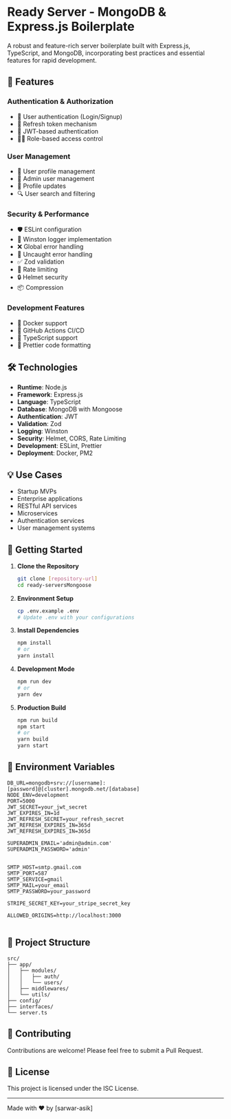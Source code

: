# Ready Server - MongoDB & Express.js Boilerplate

A robust and feature-rich server boilerplate built with Express.js, TypeScript, and MongoDB, incorporating best practices and essential features for rapid development.

## 🚀 Features

### Authentication & Authorization
- 🔐 User authentication (Login/Signup)
- 🔄 Refresh token mechanism
- 🎫 JWT-based authentication
- 👮‍♂️ Role-based access control

### User Management
- 👤 User profile management
- 👥 Admin user management
- 📝 Profile updates
- 🔍 User search and filtering

### Security & Performance
- 🛡️ ESLint configuration
- 📝 Winston logger implementation
- ❌ Global error handling
- 🔄 Uncaught error handling
- ✅ Zod validation
- 🚧 Rate limiting
- 🔒 Helmet security
- 📦 Compression

### Development Features
- 🐳 Docker support
- 🔄 GitHub Actions CI/CD
- 🎯 TypeScript support
- 🎨 Prettier code formatting

## 🛠️ Technologies

- **Runtime**: Node.js
- **Framework**: Express.js
- **Language**: TypeScript
- **Database**: MongoDB with Mongoose
- **Authentication**: JWT
- **Validation**: Zod
- **Logging**: Winston
- **Security**: Helmet, CORS, Rate Limiting
- **Development**: ESLint, Prettier
- **Deployment**: Docker, PM2

## 💡 Use Cases

- Startup MVPs
- Enterprise applications
- RESTful API services
- Microservices
- Authentication services
- User management systems

## 🚀 Getting Started

1. **Clone the Repository**
   ```bash
   git clone [repository-url]
   cd ready-serversMongoose
   ```

2. **Environment Setup**
   ```bash
   cp .env.example .env
   # Update .env with your configurations
   ```

3. **Install Dependencies**
   ```bash
   npm install
   # or
   yarn install
   ```

4. **Development Mode**
   ```bash
   npm run dev
   # or
   yarn dev
   ```

5. **Production Build**
   ```bash
   npm run build
   npm start
   # or
   yarn build
   yarn start
   ```

## 🔧 Environment Variables

```env
DB_URL=mongodb+srv://[username]:[password]@[cluster].mongodb.net/[database]
NODE_ENV=development
PORT=5000
JWT_SECRET=your_jwt_secret
JWT_EXPIRES_IN=1d
JWT_REFRESH_SECRET=your_refresh_secret
JWT_REFRESH_EXPIRES_IN=365d
JWT_REFRESH_EXPIRES_IN=365d

SUPERADMIN_EMAIL='admin@admin.com'
SUPERADMIN_PASSWORD='admin'


SMTP_HOST=smtp.gmail.com
SMTP_PORT=587
SMTP_SERVICE=gmail
SMTP_MAIL=your_email
SMTP_PASSWORD=your_password

STRIPE_SECRET_KEY=your_stripe_secret_key

ALLOWED_ORIGINS=http://localhost:3000


```

## 📁 Project Structure

```
src/
├── app/
│   ├── modules/
│   │   ├── auth/
│   │   └── users/
│   ├── middlewares/
│   └── utils/
├── config/
├── interfaces/
└── server.ts
```

## 🤝 Contributing

Contributions are welcome! Please feel free to submit a Pull Request.

## 📝 License

This project is licensed under the ISC License.

---

Made with ❤️ by [sarwar-asik]
